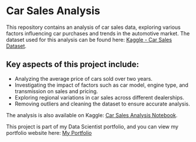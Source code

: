 # Car Sales Analysis

This repository contains an analysis of car sales data, exploring various factors influencing car purchases and trends in the automotive market. The dataset used for this analysis can be found here: [Kaggle - Car Sales Dataset](https://www.kaggle.com/datasets/missionjee/car-sales-report).

## Key aspects of this project include:

* Analyzing the average price of cars sold over two years.
* Investigating the impact of factors such as car model, engine type, and transmission on sales and pricing.
* Exploring regional variations in car sales across different dealerships.
* Removing outliers and cleaning the dataset to ensure accurate analysis.

The analysis is also available on Kaggle: [Car Sales Analysis Notebook](https://www.kaggle.com/code/andriipysarevskyi/car-sales-analysis).

This project is part of my Data Scientist portfolio, and you can view my portfolio website here: [My Portfolio](https://apysarevskyi.github.io/)
